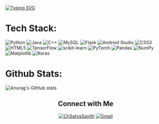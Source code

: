 [![Typing SVG](https://readme-typing-svg.demolab.com?font=Fira+Code&size=30&pause=1000&color=A7F7F5&width=435&lines=Hi%2C+I'm+Satya+Savith)](https://git.io/typing-svg)


# Tech Stack:

![Python](https://img.shields.io/badge/python-3670A0?style=for-the-badge&logo=python&logoColor=ffdd54)
![Java](https://img.shields.io/badge/java-%23ED8B00.svg?style=for-the-badge&logo=openjdk&logoColor=white)
![C++](https://img.shields.io/badge/c++-%2300599C.svg?style=for-the-badge&logo=c%2B%2B&logoColor=white)
![MySQL](https://img.shields.io/badge/mysql-%2300f.svg?style=for-the-badge&logo=mysql&logoColor=white)
![Flask](https://img.shields.io/badge/flask-%23000.svg?style=for-the-badge&logo=flask&logoColor=white)
![Android Studio](https://img.shields.io/badge/Android%20Studio-3DDC84.svg?style=for-the-badge&logo=android-studio&logoColor=white)
![CSS3](https://img.shields.io/badge/css3-%231572B6.svg?style=for-the-badge&logo=css3&logoColor=white)
![HTML5](https://img.shields.io/badge/html5-%23E34F26.svg?style=for-the-badge&logo=html5&logoColor=white)
![TensorFlow](https://img.shields.io/badge/TensorFlow-%23FF6F00.svg?style=for-the-badge&logo=TensorFlow&logoColor=white)
![scikit-learn](https://img.shields.io/badge/scikit--learn-%23F7931E.svg?style=for-the-badge&logo=scikit-learn&logoColor=white)
![PyTorch](https://img.shields.io/badge/PyTorch-%23EE4C2C.svg?style=for-the-badge&logo=PyTorch&logoColor=white)
![Pandas](https://img.shields.io/badge/pandas-%23150458.svg?style=for-the-badge&logo=pandas&logoColor=white)
![NumPy](https://img.shields.io/badge/numpy-%23013243.svg?style=for-the-badge&logo=numpy&logoColor=white)
![Matplotlib](https://img.shields.io/badge/Matplotlib-%23ffffff.svg?style=for-the-badge&logo=Matplotlib&logoColor=black)
![Keras](https://img.shields.io/badge/Keras-%23D00000.svg?style=for-the-badge&logo=Keras&logoColor=white)


# Github Stats:
![Anurag's GitHub stats](https://github-readme-stats.vercel.app/api?username=ChSatyaSavith&show_icons=true&theme=tokyonight)
<!-- [![Harlok's wakatime stats](https://github-readme-stats.vercel.app/api/wakatime?username=OneCodeMan)](https://github.com/anuraghazra/github-readme-stats) -->

<div align="center">
  
  ## Connect with Me
  [![ChSatyaSavith](https://img.shields.io/badge/linkedin-%230077B5.svg?style=for-the-badge&logo=linkedin&logoColor=white)](https://www.linkedin.com/in/ch-satya-savith-99092423b/)
  [![Gmail](https://img.shields.io/badge/Gmail-D14836?style=for-the-badge&logo=gmail&logoColor=white)](mailto:ch.satyasavith23264@gmail.com)
  
  
</div>



